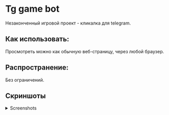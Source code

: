 # Tg game bot
Незаконченный игровой проект - кликалка для telegram.

## Как использовать:
Просмотреть можно как обычную веб-страницу, через любой браузер.

## Распространение:
Без ограничений.

## Скриншоты
<details>
<summary>Screenshots</summary>

v1.</br>
![Снимок экрана_5-2-2025_172513](https://github.com/user-attachments/assets/042e7d46-5290-4a47-b8a9-1aa685ac6b46)

v2.</br>
![Снимок экрана_5-2-2025_172438_](https://github.com/user-attachments/assets/ba678492-1406-4843-b76c-f0b1497eea2d)
![Снимок экрана_5-2-2025_172455_](https://github.com/user-attachments/assets/735f9d7c-8425-4121-983b-3d7d16a5fe7d)
![Снимок экрана_5-2-2025_172515_](https://github.com/user-attachments/assets/5422a4e1-2cba-42a0-bb40-e0e5d946a69a)
</details>
